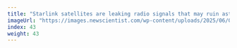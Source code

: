```yaml
---
title: "Starlink satellites are leaking radio signals that may ruin astronomy"
imageUrl: "https://images.newscientist.com/wp-content/uploads/2025/06/09134308/SEI_254524859.jpg?width=788"
index: 43
weight: 43
---
```


